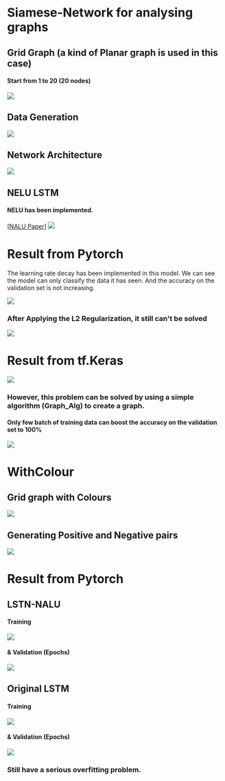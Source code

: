 # Siamese-Network for analysing graphs

## Grid Graph (a kind of Planar graph is used in this case)
#### Start from 1 to 20 (20 nodes)
![](https://github.com/ChihchengHsieh/P700/blob/master/Img/Graph.png?raw=true) 

## Data Generation
![](https://github.com/ChihchengHsieh/P700/blob/master/Img/DataGeneration.png?raw=true)

## Network Architecture
![](https://github.com/ChihchengHsieh/P700/blob/master/Img/P700St.png?raw=true)

## NELU LSTM
#### NELU has been implemented.
[[NALU Paper](https://arxiv.org/pdf/1808.00508.pdf)]
![](https://github.com/ChihchengHsieh/NALU-and-Applying-on-LSTM/blob/master/NALU.png?raw=true)

# Result from Pytorch
The learning rate decay has been implemented in this model.
We can see the model can only classify the data it has seen. And the accuracy on the validation set is not increasing.

![](https://github.com/ChihchengHsieh/P700/blob/master/Img/Train_HistEpoch.png?raw=true)

### After Applying the L2 Regularization, it still can't be solved

![](https://github.com/ChihchengHsieh/P700/blob/master/Img/Train_HistEpoch_0.2reg.png?raw=true)

# Result from tf.Keras

![](https://github.com/ChihchengHsieh/P700/blob/master/Old%20Models/Keras_Results/FullDataOnlyLSTM1lr0.0001.png?raw=true)


### However, this problem can be solved by using a simple algorithm (Graph_Alg) to create a graph.
#### Only few batch of training data can boost the accuracy on the validation set to 100%

![](https://github.com/ChihchengHsieh/P700/blob/master/Img/Graph_algo_hist.png?raw=true)


# WithColour

## Grid graph with Colours

![](https://github.com/ChihchengHsieh/P700/blob/master/Img/Graph_Colour.png?raw=true)

## Generating Positive and Negative pairs

![](https://github.com/ChihchengHsieh/P700/blob/master/Img/ColourGraphExp.png?raw=true)

# Result from Pytorch

## LSTN-NALU

#### Training 

![](https://github.com/ChihchengHsieh/P700/blob/master/Img/Train_Hist20Colour_Training_0reg.png?raw=true)

#### & Validation (Epochs)

![](https://github.com/ChihchengHsieh/P700/blob/master/Img/Train_Hist20Colour_Epoch_0reg.png?raw=true)

## Original LSTM

#### Training 

![](https://github.com/ChihchengHsieh/P700/blob/master/Img/Train_Hist20Colour_Training_0reg.png?raw=true)

#### & Validation (Epochs)

![](https://github.com/ChihchengHsieh/P700/blob/master/Img/Train_Hist20Colour_Epoch_0reg.png?raw=true)

### Still have a serious overfitting problem.

